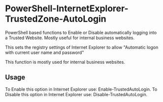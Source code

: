 # PowerShell-InternetExplorer-TrustedZone-AutoLogin
PowerShell based functions to Enable or Disable automatically logging into a Trusted Website. Mostly useful for internal business websites.

This sets the registry settings of Internet Explorer to allow "Automatic logon with current user name and password"

This function is mostly used for internal business websites.

## Usage 

To Enable this option in Internet Explorer use: Enable-TrustedAutoLogin.
To Disable this option in Internet Explorer use: Disable-TrustedAutoLogin.

